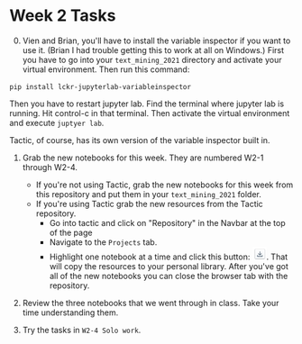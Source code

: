 # Week 2 Tasks

0. Vien and Brian, you'll have to install the variable inspector if you want to use it.
(Brian I had trouble getting this to work at all on Windows.) First you
have to go into your `text_mining_2021` directory and activate your
virtual environment. Then run this command:

  ```
  pip install lckr-jupyterlab-variableinspector

  ```

  Then you have to restart jupyter lab. Find the terminal where jupyter lab is
  running. Hit control-c in that terminal. Then activate the virtual environment
  and execute `juptyer lab`.

  Tactic, of course, has its own version of the variable inspector built in.

1. Grab the new notebooks for this week. They are numbered W2-1 through W2-4.
    * If you're not using Tactic, grab the new notebooks for this week from this repository and put them in your `text_mining_2021` folder.
    * If you're using Tactic grab the new resources from the Tactic repository.
      * Go into tactic and click on "Repository" in the Navbar at the top of the page
      * Navigate to the `Projects` tab.
      * Highlight one notebook at a time and click this button:
      <img src="downbut.png" alt="drawing" width="25"/>. That will copy the resources
      to your personal library. After you've got all of the new notebooks you can
      close the browser tab with the repository.

2. Review the three notebooks that we went through in class. Take your time
understanding them.

3. Try the tasks in `W2-4 Solo work`.
